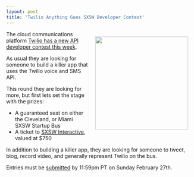 ```yaml
---
layout: post
title: 'Twilio Anything Goes SXSW Developer Contest'
---
```

<a href="http://www.twilio.com"><img style="padding: 15px;" src="http://kinlane-productions.s3.amazonaws.com/Twilio.PNG" alt="" width="250" align="right" /></a>The cloud communications platform <a href="http://blog.twilio.com/2011/02/anything-goes-developers-on-a-bus.html" target="_blank">Twilio has a new API developer contest this week</a>.<p></p>
As usual they are looking for someone to build a killer app that uses the Twilio voice and SMS API.<p></p>
This round they are looking for more, but first lets set the stage with the prizes:
<ul class="mainlist">
	<li>A guaranteed seat on either the Cleveland, or Miami SXSW Startup Bus</li>
	<li>A ticket to <a href="http://sxsw.com/interactive" target="_blank">SXSW Interactive</a>, valued at $750</li>
</ul>
In addition to building a killer app, they are looking for someone to tweet, blog, record video, and generally represent Twilio on the bus.<p></p>
Entries must be <a href="http://contests.twilio.com/submit-your-twilio-project.html" target="_blank">submitted</a> by 11:59pm PT on Sunday February 27th.